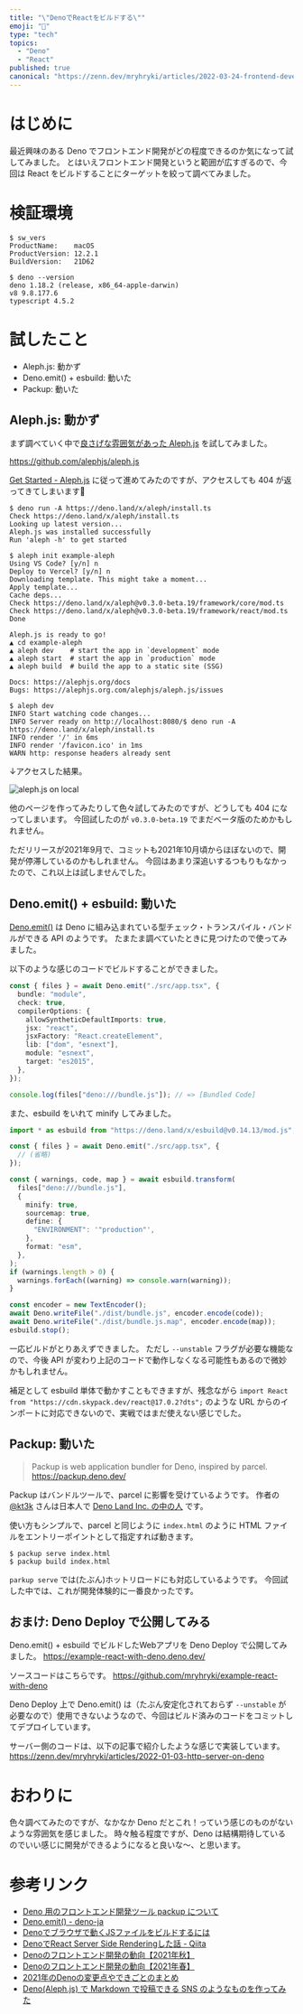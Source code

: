 ```yaml
---
title: "\"DenoでReactをビルドする\""
emoji: "🦕"
type: "tech"
topics:
  - "Deno"
  - "React"
published: true
canonical: "https://zenn.dev/mryhryki/articles/2022-03-24-frontend-development-on-deno"
---
```


# はじめに

最近興味のある Deno でフロントエンド開発がどの程度できるのか気になって試してみました。
とはいえフロントエンド開発というと範囲が広すぎるので、今回は React をビルドすることにターゲットを絞って調べてみました。


# 検証環境

```shell
$ sw_vers
ProductName:	macOS
ProductVersion:	12.2.1
BuildVersion:	21D62

$ deno --version
deno 1.18.2 (release, x86_64-apple-darwin)
v8 9.8.177.6
typescript 4.5.2
```


# 試したこと

- Aleph.js: 動かず
- Deno.emit() + esbuild: 動いた
- Packup: 動いた


## Aleph.js: 動かず

まず調べていく中で[良さげな雰囲気があった Aleph.js](https://zenn.dev/uki00a/articles/frontend-development-in-deno-2021-autumn#aleph.js-v0.3-beta%E3%81%8C%E3%83%AA%E3%83%AA%E3%83%BC%E3%82%B9) を試してみました。

https://github.com/alephjs/aleph.js

[Get Started - Aleph.js](https://alephjs.org/docs/get-started) に従って進めてみたのですが、アクセスしても 404 が返ってきてしまいます🤔

```shell
$ deno run -A https://deno.land/x/aleph/install.ts
Check https://deno.land/x/aleph/install.ts
Looking up latest version...
Aleph.js was installed successfully
Run 'aleph -h' to get started

$ aleph init example-aleph
Using VS Code? [y/n] n
Deploy to Vercel? [y/n] n
Downloading template. This might take a moment...
Apply template...
Cache deps...
Check https://deno.land/x/aleph@v0.3.0-beta.19/framework/core/mod.ts
Check https://deno.land/x/aleph@v0.3.0-beta.19/framework/react/mod.ts
Done

Aleph.js is ready to go!
▲ cd example-aleph
▲ aleph dev    # start the app in `development` mode
▲ aleph start  # start the app in `production` mode
▲ aleph build  # build the app to a static site (SSG)

Docs: https://alephjs.org/docs
Bugs: https://alephjs.org.com/alephjs/aleph.js/issues

$ aleph dev
INFO Start watching code changes...
INFO Server ready on http://localhost:8080/$ deno run -A https://deno.land/x/aleph/install.ts
INFO render '/' in 6ms
INFO render '/favicon.ico' in 1ms
WARN http: response headers already sent
```

↓アクセスした結果。

![aleph.js on local](https://mryhryki.com/file/Wc3KIaSZS0MTkKPDiG-9PPM2Qp_JR.png)

他のページを作ってみたりして色々試してみたのですが、どうしても 404 になってしまいます。
今回試したのが `v0.3.0-beta.19` でまだベータ版のためかもしれません。

ただリリースが2021年9月で、コミットも2021年10月頃からほぼないので、開発が停滞しているのかもしれません。
今回はあまり深追いするつもりもなかったので、これ以上は試しませんでした。


## Deno.emit() + esbuild: 動いた

[Deno.emit()](https://deno.land/manual/typescript/runtime#denoemit) は Deno に組み込まれている型チェック・トランスパイル・バンドルができる API のようです。
たまたま調べていたときに見つけたので使ってみました。

以下のような感じのコードでビルドすることができました。

```typescript
const { files } = await Deno.emit("./src/app.tsx", {
  bundle: "module",
  check: true,
  compilerOptions: {
    allowSyntheticDefaultImports: true,
    jsx: "react",
    jsxFactory: "React.createElement",
    lib: ["dom", "esnext"],
    module: "esnext",
    target: "es2015",
  },
});

console.log(files["deno:///bundle.js"]); // => [Bundled Code]
```

また、esbuild をいれて minify してみました。

```typescript
import * as esbuild from "https://deno.land/x/esbuild@v0.14.13/mod.js";

const { files } = await Deno.emit("./src/app.tsx", {
  // (省略)
});

const { warnings, code, map } = await esbuild.transform(
  files["deno:///bundle.js"],
  {
    minify: true,
    sourcemap: true,
    define: {
      "ENVIRONMENT": '"production"',
    },
    format: "esm",
  },
);
if (warnings.length > 0) {
  warnings.forEach((warning) => console.warn(warning));
}

const encoder = new TextEncoder();
await Deno.writeFile("./dist/bundle.js", encoder.encode(code));
await Deno.writeFile("./dist/bundle.js.map", encoder.encode(map));
esbuild.stop();
```

一応ビルドがとりあえずできました。
ただし `--unstable` フラグが必要な機能なので、今後 API が変わり上記のコードで動作しなくなる可能性もあるので微妙かもしれません。

補足として esbuild 単体で動かすこともできますが、残念ながら `import React from "https://cdn.skypack.dev/react@17.0.2?dts";` のような URL からのインポートに対応できないので、実戦ではまだ使えない感じでした。


## Packup: 動いた

> Packup is web application bundler for Deno, inspired by parcel.
https://packup.deno.dev/

Packup はバンドルツールで、parcel に影響を受けているようです。
作者の [@kt3k](https://twitter.com/kt3k) さんは日本人で [Deno Land Inc. の中の人](https://engineer-lab.findy-code.io/deno-kt3k) です。

使い方もシンプルで、parcel と同じように `index.html` のように HTML ファイルをエントリーポイントとして指定すれば動きます。

```shell
$ packup serve index.html
$ packup build index.html
```

`parkup serve` では(たぶん)ホットリロードにも対応しているようです。
今回試した中では、これが開発体験的に一番良かったです。


## おまけ: Deno Deploy で公開してみる

Deno.emit() + esbuild でビルドしたWebアプリを Deno Deploy で公開してみました。
https://example-react-with-deno.deno.dev/

ソースコードはこちらです。
https://github.com/mryhryki/example-react-with-deno

Deno Deploy 上で Deno.emit() は（たぶん安定化されておらず `--unstable` が必要なので）使用できないようなので、今回はビルド済みのコードをコミットしてデプロイしています。

サーバー側のコードは、以下の記事で紹介したような感じで実装しています。
https://zenn.dev/mryhryki/articles/2022-01-03-http-server-on-deno


# おわりに

色々調べてみたのですが、なかなか Deno だとこれ！っていう感じのものがないような雰囲気を感じました。
時々触る程度ですが、Deno は結構期待しているのでいい感じに開発ができるようになると良いな〜、と思います。


# 参考リンク

- [Deno 用のフロントエンド開発ツール packup について](https://zenn.dev/kt3k/articles/1df2e54cd9d4f3)
- [Deno.emit() - deno-ja](https://scrapbox.io/deno-ja/Deno.emit())
- [Denoでブラウザで動くJSファイルをビルドするには](https://zenn.dev/itte/articles/65e3ec70ef5ff6)
- [DenoでReact Server Side Renderingした話 - Qiita](https://qiita.com/isihigameKoudai/items/40b5263b7296c79873a6)
- [Denoのフロントエンド開発の動向【2021年秋】](https://zenn.dev/uki00a/articles/frontend-development-in-deno-2021-autumn)
- [Denoのフロントエンド開発の動向【2021年春】](https://zenn.dev/uki00a/articles/frontend-development-in-deno-2021-spring)
- [2021年のDenoの変更点やできごとのまとめ](https://zenn.dev/uki00a/articles/whats-new-for-deno-in-2021)
- [Deno(Aleph.js) で Markdown で投稿できる SNS のようなものを作ってみた](https://zenn.dev/chiba/articles/md-sns-deno-alephjs)
